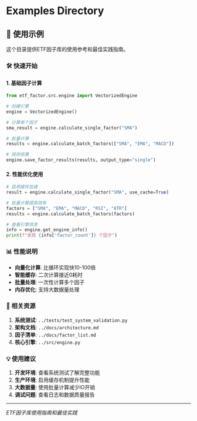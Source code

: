 # Examples Directory

## 📂 使用示例

这个目录提供ETF因子库的使用参考和最佳实践指南。

### 🛠️ 快速开始

#### 1. 基础因子计算
```python
from etf_factor.src.engine import VectorizedEngine

# 创建引擎
engine = VectorizedEngine()

# 计算单个因子
sma_result = engine.calculate_single_factor("SMA")

# 批量计算
results = engine.calculate_batch_factors(["SMA", "EMA", "MACD"])

# 保存结果
engine.save_factor_results(results, output_type="single")
```

#### 2. 性能优化使用
```python
# 启用缓存加速
result = engine.calculate_single_factor("SMA", use_cache=True)

# 批量计算提高效率
factors = ["SMA", "EMA", "MACD", "RSI", "ATR"]
results = engine.calculate_batch_factors(factors)

# 查看引擎信息
info = engine.get_engine_info()
print(f"发现 {info['factor_count']} 个因子")
```

### 📊 性能说明

- **向量化计算**: 比循环实现快10-100倍
- **智能缓存**: 二次计算接近0耗时
- **批量处理**: 一次性计算多个因子
- **内存优化**: 支持大数据量处理

### 🔗 相关资源

1. **系统测试**: `../tests/test_system_validation.py`
2. **架构文档**: `../docs/architecture.md`
3. **因子清单**: `../docs/factor_list.md`
4. **核心引擎**: `../src/engine.py`

### 💡 使用建议

1. **开发环境**: 查看系统测试了解完整功能
2. **生产环境**: 启用缓存机制提升性能
3. **大数据量**: 使用批量计算减少IO开销
4. **调试问题**: 查看日志和数据质量报告

---
*ETF因子库使用指南和最佳实践*
